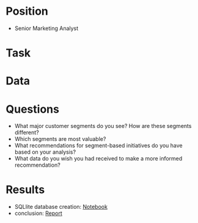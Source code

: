 # Position
- Senior Marketing Analyst

# Task

# Data

# Questions

- What major customer segments do you see? How are these segments different?
- Which segments are most valuable?
- What recommendations for segment-based initiatives do you have based on your analysis?
- What data do you wish you had received to make a more informed recommendation?

# Results
- SQLlite database creation: [Notebook](https://github.com/yurywallet/test_assignments/blob/main/smalls/smalls_sql_example.ipynb)
- conclusion: [Report](https://github.com/yurywallet/test_assignments/blob/main/smalls/task_smalls.ipynb)
